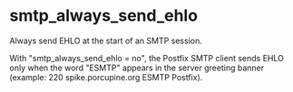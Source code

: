 # smtp_always_send_ehlo 


Always send EHLO at the start of an SMTP session.



With "smtp_always_send_ehlo = no", the Postfix SMTP client sends
EHLO only when
the word "ESMTP" appears in the server greeting banner (example:
220 spike.porcupine.org ESMTP Postfix).



